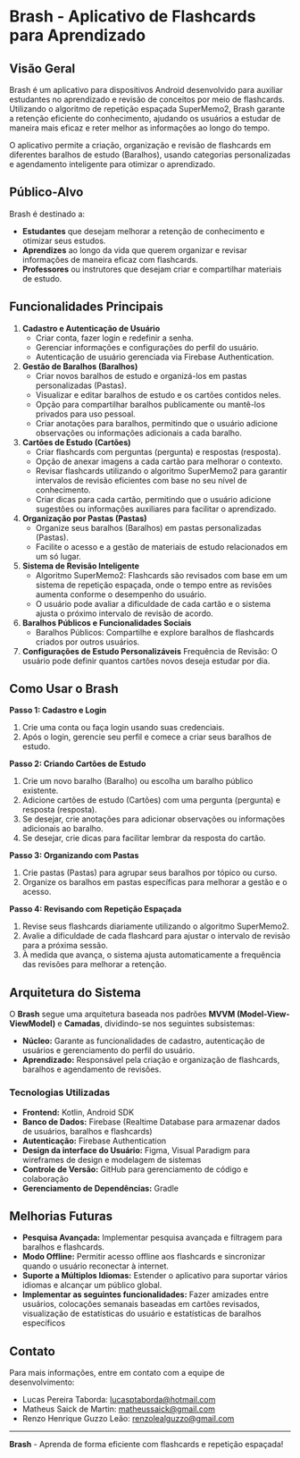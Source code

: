 # Brash - Aplicativo de Flashcards para Aprendizado

## Visão Geral
Brash é um aplicativo para dispositivos Android desenvolvido para auxiliar estudantes no aprendizado e revisão de conceitos por meio de flashcards. Utilizando o algoritmo de repetição espaçada SuperMemo2, Brash garante a retenção eficiente do conhecimento, ajudando os usuários a estudar de maneira mais eficaz e reter melhor as informações ao longo do tempo.

O aplicativo permite a criação, organização e revisão de flashcards em diferentes baralhos de estudo (Baralhos), usando categorias personalizadas e agendamento inteligente para otimizar o aprendizado.

## Público-Alvo
Brash é destinado a:

- **Estudantes** que desejam melhorar a retenção de conhecimento e otimizar seus estudos.
- **Aprendizes** ao longo da vida que querem organizar e revisar informações de maneira eficaz com flashcards.
- **Professores** ou instrutores que desejam criar e compartilhar materiais de estudo.

## Funcionalidades Principais
1. **Cadastro e Autenticação de Usuário**
   - Criar conta, fazer login e redefinir a senha.
   - Gerenciar informações e configurações do perfil do usuário.
   - Autenticação de usuário gerenciada via Firebase Authentication.
2. **Gestão de Baralhos (Baralhos)**
   - Criar novos baralhos de estudo e organizá-los em pastas personalizadas (Pastas).
   - Visualizar e editar baralhos de estudo e os cartões contidos neles.
   - Opção para compartilhar baralhos publicamente ou mantê-los privados para uso pessoal.
   - Criar anotações para baralhos, permitindo que o usuário adicione observações ou informações adicionais a cada baralho.
3. **Cartões de Estudo (Cartões)**
   - Criar flashcards com perguntas (pergunta) e respostas (resposta).
   - Opção de anexar imagens a cada cartão para melhorar o contexto.
   - Revisar flashcards utilizando o algoritmo SuperMemo2 para garantir intervalos de revisão eficientes com base no seu nível de conhecimento.
   - Criar dicas para cada cartão, permitindo que o usuário adicione sugestões ou informações auxiliares para facilitar o aprendizado.
4. **Organização por Pastas (Pastas)**
   - Organize seus baralhos (Baralhos) em pastas personalizadas (Pastas).
   - Facilite o acesso e a gestão de materiais de estudo relacionados em um só lugar.
5. **Sistema de Revisão Inteligente**
   - Algoritmo SuperMemo2: Flashcards são revisados com base em um sistema de repetição espaçada, onde o tempo entre as revisões aumenta conforme o desempenho do usuário.
   - O usuário pode avaliar a dificuldade de cada cartão e o sistema ajusta o próximo intervalo de revisão de acordo.
6. **Baralhos Públicos e Funcionalidades Sociais**
   - Baralhos Públicos: Compartilhe e explore baralhos de flashcards criados por outros usuários.
7. **Configurações de Estudo Personalizáveis**
   Frequência de Revisão: O usuário pode definir quantos cartões novos deseja estudar por dia.

## Como Usar o Brash
**Passo 1: Cadastro e Login**
1. Crie uma conta ou faça login usando suas credenciais.
2. Após o login, gerencie seu perfil e comece a criar seus baralhos de estudo.

**Passo 2: Criando Cartões de Estudo**
1. Crie um novo baralho (Baralho) ou escolha um baralho público existente.
2. Adicione cartões de estudo (Cartões) com uma pergunta (pergunta) e resposta (resposta).
3. Se desejar, crie anotações para adicionar observações ou informações adicionais ao baralho.
4. Se desejar, crie dicas para facilitar lembrar da resposta do cartão.

**Passo 3: Organizando com Pastas**
1. Crie pastas (Pastas) para agrupar seus baralhos por tópico ou curso.
2. Organize os baralhos em pastas específicas para melhorar a gestão e o acesso.

**Passo 4: Revisando com Repetição Espaçada**
1. Revise seus flashcards diariamente utilizando o algoritmo SuperMemo2.
2. Avalie a dificuldade de cada flashcard para ajustar o intervalo de revisão para a próxima sessão.
3. À medida que avança, o sistema ajusta automaticamente a frequência das revisões para melhorar a retenção.

## Arquitetura do Sistema
O **Brash** segue uma arquitetura baseada nos padrões **MVVM (Model-View-ViewModel)** e **Camadas**, dividindo-se nos seguintes subsistemas:

- **Núcleo:** Garante as funcionalidades de cadastro, autenticação de usuários e gerenciamento do perfil do usuário.
- **Aprendizado:** Responsável pela criação e organização de flashcards, baralhos e agendamento de revisões.

### Tecnologias Utilizadas
- **Frontend:** Kotlin, Android SDK
- **Banco de Dados:** Firebase (Realtime Database para armazenar dados de usuários, baralhos e flashcards)
- **Autenticação:** Firebase Authentication
- **Design da interface do Usuário:** Figma, Visual Paradigm para wireframes de design e modelagem de sistemas
- **Controle de Versão:** GitHub para gerenciamento de código e colaboração
- **Gerenciamento de Dependências:** Gradle

## Melhorias Futuras
- **Pesquisa Avançada:** Implementar pesquisa avançada e filtragem para baralhos e flashcards.
- **Modo Offline:** Permitir acesso offline aos flashcards e sincronizar quando o usuário reconectar à internet.
- **Suporte a Múltiplos Idiomas:** Estender o aplicativo para suportar vários idiomas e alcançar um público global.
- **Implementar as seguintes funcionalidades:** Fazer amizades entre usuários, colocações semanais baseadas em cartões revisados, visualização de estatísticas do usuário e estatísticas de baralhos específicos

## Contato
Para mais informações, entre em contato com a equipe de desenvolvimento:

- Lucas Pereira Taborda: lucasptaborda@hotmail.com
- Matheus Saick de Martin: matheussaick@gmail.com
- Renzo Henrique Guzzo Leão: renzolealguzzo@gmail.com
---
**Brash** - Aprenda de forma eficiente com flashcards e repetição espaçada!

